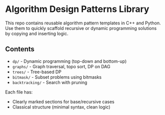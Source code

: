 # Algorithm Design Patterns Library

This repo contains reusable algorithm pattern templates in C++ and Python. Use them to quickly scaffold recursive or dynamic programming solutions by copying and inserting logic.

## Contents

- `dp/` - Dynamic programming (top-down and bottom-up)
- `graphs/` - Graph traversal, topo sort, DP on DAG
- `trees/` - Tree-based DP
- `bitmask/` - Subset problems using bitmasks
- `backtracking/` - Search with pruning

Each file has:
- Clearly marked sections for base/recursive cases
- Classical structure (minimal syntax, clean logic)
